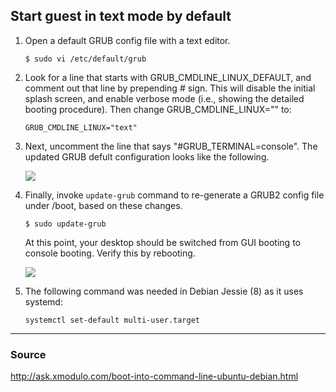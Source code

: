 ## Start guest in text mode by default

1. Open a default GRUB config file with a text editor.

   ```$ sudo vi /etc/default/grub```
   
2. Look for a line that starts with GRUB_CMDLINE_LINUX_DEFAULT, and comment out that line by prepending # sign. This will disable the initial splash screen, and enable verbose mode (i.e., showing the detailed booting procedure). Then change GRUB_CMDLINE_LINUX="" to:

     ```GRUB_CMDLINE_LINUX="text"```

3. Next, uncomment the line that says "#GRUB_TERMINAL=console". The updated GRUB defult configuration looks like the following.

   ![](images/05-VM-boot-text-mode-conf.jpg)

4. Finally, invoke ```update-grub``` command to re-generate a GRUB2 config file under /boot, based on these changes.

   ```$ sudo update-grub```

   At this point, your desktop should be switched from GUI booting to console booting. Verify this by rebooting.

   ![](06-VM-boot-text-mode-result.jpg)

5. The following command was needed in Debian Jessie (8) as it uses systemd:

	```systemctl set-default multi-user.target```


* * *
### Source

http://ask.xmodulo.com/boot-into-command-line-ubuntu-debian.html